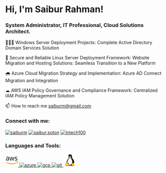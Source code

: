 <h1 align="left">Hi, I'm Saibur Rahman!</h1>
<h3 align="left">System Administrator, IT Professional, Cloud Solutions Architect.</h3>

👨🏻‍💻 Windows Server Deployment Projects: Complete Active Directory Domain Services Solution

🐧 Secure and Reliable Linux Server Deployment Framework: Website Migration and Hosting Solutions: Seamless Transition to a New Platform

🌧️ Azure Cloud Migration Strategy and Implementation: Azure AD Connect Migration and Integration

☁︎ AWS IAM Policy Governance and Compliance Framework: Centralized IAM Policy Management Solution

📫 How to reach me saiburm@gmail.com

<h3 align="left">Connect with me:</h3>
<p align="left">
<a href="https://linkedin.com/in/saiburm" target="blank"><img align="center" src="https://raw.githubusercontent.com/rahuldkjain/github-profile-readme-generator/master/src/images/icons/Social/linked-in-alt.svg" alt="saiburm" height="30" width="40" /></a>
<a href="https://fb.com/saibur.soton" target="blank"><img align="center" src="https://raw.githubusercontent.com/rahuldkjain/github-profile-readme-generator/master/src/images/icons/Social/facebook.svg" alt="saibur.soton" height="30" width="40" /></a>
<a href="https://www.youtube.com/c/intech100" target="blank"><img align="center" src="https://raw.githubusercontent.com/rahuldkjain/github-profile-readme-generator/master/src/images/icons/Social/youtube.svg" alt="intech100" height="30" width="40" /></a>
</p>

<h3 align="left">Languages and Tools:</h3>
<p align="left"> <a href="https://aws.amazon.com" target="_blank" rel="noreferrer"> <img src="https://raw.githubusercontent.com/devicons/devicon/master/icons/amazonwebservices/amazonwebservices-original-wordmark.svg" alt="aws" width="40" height="40"/> </a> <a href="https://azure.microsoft.com/en-in/" target="_blank" rel="noreferrer"> <img src="https://www.vectorlogo.zone/logos/microsoft_azure/microsoft_azure-icon.svg" alt="azure" width="40" height="40"/> </a> <a href="https://cloud.google.com" target="_blank" rel="noreferrer"> <img src="https://www.vectorlogo.zone/logos/google_cloud/google_cloud-icon.svg" alt="gcp" width="40" height="40"/> </a> <a href="https://git-scm.com/" target="_blank" rel="noreferrer"> <img src="https://www.vectorlogo.zone/logos/git-scm/git-scm-icon.svg" alt="git" width="40" height="40"/> </a> <a href="https://www.linux.org/" target="_blank" rel="noreferrer"> <img src="https://raw.githubusercontent.com/devicons/devicon/master/icons/linux/linux-original.svg" alt="linux" width="40" height="40"/> </a> </p>

